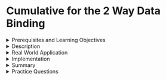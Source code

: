# Cumulative for the  2 Way Data Binding
<details><summary>Prerequisites and Learning Objectives</summary>

# Prerequisites

- Sound knowledge of HTML, CSS, and JavaScript.
- The basic idea of the MVC (Model-View-Controller) architecture.
- Basic knowledge about TypeScript.


# Learning Objectives

- To define two way binding.
</details>
<details><summary>Description</summary>

# Description

## 2-way binding
Conventionally two-way binding is achieved by combining property binding/text interpolation and event binding, but in Angular, this is achieved by "[()]". Two-way binding is used to listen for events and update values.

![Two Way Binding](/modules_new/resources/TwoWayBinding.PNG)
</details>
<details><summary>Real World Application</summary>

# Real World Applications

- while setting a new password, based on the password rules, dynamically the data is transferred to the model and checked if all the conditions are satisfied, and the data is transfered from model to view, to inform the user.
</details>
<details><summary>Implementation</summary> 

# Implementation


**Two-Way Binding**

- A code to display the text entered by the user and a clear button to clear the text.

app.component.html:

```html
<label>Enter Text:</label><br>
<input type="text" name="value" [(ngModel)]="value">
<p>{{value}}</p>
<button (click)="clearValue()">Clear</button>
```

app.component.ts:

```ts
import { Component } from '@angular/core';


@Component({
  selector: 'app-root',
  templateUrl: 'app.component.html',
  styleUrls: ['./app.component.css']
})
export class AppComponent {
  
  title = "Template literal works!";
  onSave():void{
    alert("Information Saved!");
  }
  value="";
  clearValue() {
    this.value="";
  }
  
}

```

app.module.ts

```ts
import { NgModule } from '@angular/core';
import { BrowserModule } from '@angular/platform-browser';

import { AppComponent } from './app.component';
import { ParentComponent } from './parent/parent.component';
import { ChildComponent } from './child/child.component';
import { FormsModule } from '@angular/forms';

@NgModule({
  declarations: [
    AppComponent,
    ParentComponent,
    ChildComponent
  ],
  imports: [
    BrowserModule,
    FormsModule
  ],
  providers: [],
  bootstrap: [AppComponent]
})
export class AppModule { }
```

<b>Note:</b><i> FormsModule should be imported in app.module.ts file and "FormsModule" should be added to imports of NgModule to use ngModel.</i>

HTML page while typing some text:

![2 way binding](/modules_new/resources/twowaybinding-1.png)

HTML page after clicking on clear button:

![2 way binding](/modules_new/resources/twowaybinding-2.png)


</details>
<details><summary>Summary</summary> 

# Summary

- In two way binding data is transferred from HTML (Template) to TypeScript (Model) and vice-versa.

</details>
<details><summary>Practice Questions</summary>

[Practice Questions](./Quiz.gift)</details>

